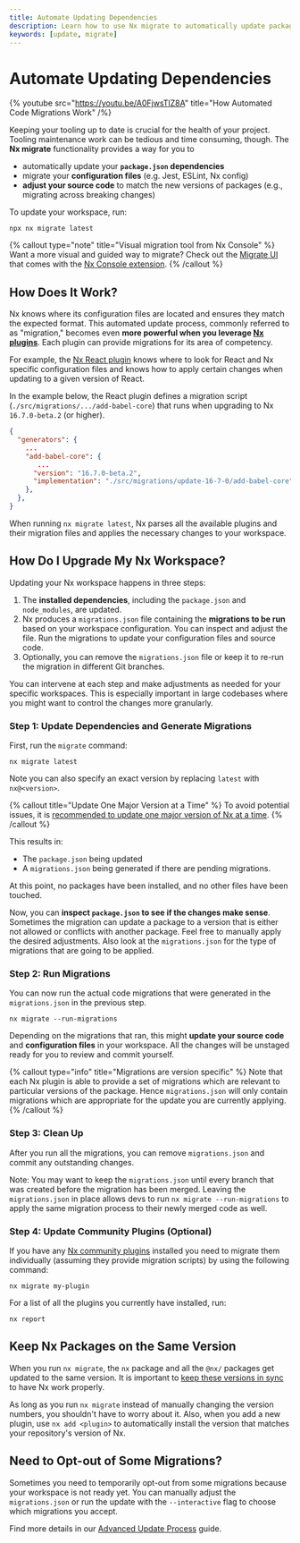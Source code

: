 ```yaml
---
title: Automate Updating Dependencies
description: Learn how to use Nx migrate to automatically update package dependencies, configuration files, and source code to match new package versions.
keywords: [update, migrate]
---
```


# Automate Updating Dependencies

{% youtube
src="https://youtu.be/A0FjwsTlZ8A"
title="How Automated Code Migrations Work"
/%}

Keeping your tooling up to date is crucial for the health of your project. Tooling maintenance work can be tedious and time consuming, though. The **Nx migrate** functionality provides a way for you to

- automatically update your **`package.json` dependencies**
- migrate your **configuration files** (e.g. Jest, ESLint, Nx config)
- **adjust your source code** to match the new versions of packages (e.g., migrating across breaking changes)

To update your workspace, run:

```shell
npx nx migrate latest
```

{% callout type="note" title="Visual migration tool from Nx Console" %}
Want a more visual and guided way to migrate? Check out the [Migrate UI](/recipes/nx-console/console-migrate-ui) that comes with the [Nx Console extension](/getting-started/editor-setup).
{% /callout %}

## How Does It Work?

Nx knows where its configuration files are located and ensures they match the expected format. This automated update process, commonly referred to as "migration," becomes even **more powerful when you leverage [Nx plugins](/plugin-registry)**. Each plugin can provide migrations for its area of competency.

For example, the [Nx React plugin](/technologies/react/introduction) knows where to look for React and Nx specific configuration files and knows how to apply certain changes when updating to a given version of React.

In the example below, the React plugin defines a migration script (`./src/migrations/.../add-babel-core`) that runs when upgrading to Nx `16.7.0-beta.2` (or higher).

```json {% fileName="migrations.json" highlightLines=[6,7] %}
{
  "generators": {
    ...
    "add-babel-core": {
       ...
      "version": "16.7.0-beta.2",
      "implementation": "./src/migrations/update-16-7-0/add-babel-core"
    },
  },
}
```

When running `nx migrate latest`, Nx parses all the available plugins and their migration files and applies the necessary changes to your workspace.

## How Do I Upgrade My Nx Workspace?

Updating your Nx workspace happens in three steps:

1. The **installed dependencies**, including the `package.json` and `node_modules`, are updated.
2. Nx produces a `migrations.json` file containing the **migrations to be run** based on your workspace configuration. You can inspect and adjust the file. Run the migrations to update your configuration files and source code.
3. Optionally, you can remove the `migrations.json` file or keep it to re-run the migration in different Git branches.

You can intervene at each step and make adjustments as needed for your specific workspaces. This is especially important in large codebases where you might want to control the changes more granularly.

### Step 1: Update Dependencies and Generate Migrations

First, run the `migrate` command:

```shell
nx migrate latest
```

Note you can also specify an exact version by replacing `latest` with `nx@<version>`.

{% callout title="Update One Major Version at a Time" %}
To avoid potential issues, it is [recommended to update one major version of Nx at a time](/recipes/tips-n-tricks/advanced-update#one-major-version-at-a-time-small-steps).
{% /callout %}

This results in:

- The `package.json` being updated
- A `migrations.json` being generated if there are pending migrations.

At this point, no packages have been installed, and no other files have been touched.

Now, you can **inspect `package.json` to see if the changes make sense**. Sometimes the migration can update a package to a version that is either not allowed or conflicts with another package. Feel free to manually apply the desired adjustments. Also look at the `migrations.json` for the type of migrations that are going to be applied.

### Step 2: Run Migrations

You can now run the actual code migrations that were generated in the `migrations.json` in the previous step.

```shell
nx migrate --run-migrations
```

Depending on the migrations that ran, this might **update your source code** and **configuration files** in your workspace. All the changes will be unstaged ready for you to review and commit yourself.

{% callout type="info" title="Migrations are version specific" %}
Note that each Nx plugin is able to provide a set of migrations which are relevant to particular versions of the package. Hence `migrations.json` will only contain migrations which are appropriate for the update you are currently applying.
{% /callout %}

### Step 3: Clean Up

After you run all the migrations, you can remove `migrations.json` and commit any outstanding changes.

Note: You may want to keep the `migrations.json` until every branch that was created before the migration has been merged. Leaving the `migrations.json` in place allows devs to run `nx migrate --run-migrations` to apply the same migration process to their newly merged code as well.

### Step 4: Update Community Plugins (Optional)

If you have any [Nx community plugins](/plugin-registry) installed you need to migrate them individually (assuming they provide migration scripts) by using the following command:

```shell
nx migrate my-plugin
```

For a list of all the plugins you currently have installed, run:

```shell
nx report
```

## Keep Nx Packages on the Same Version

When you run `nx migrate`, the `nx` package and all the `@nx/` packages get updated to the same version. It is important to [keep these versions in sync](/recipes/tips-n-tricks/keep-nx-versions-in-sync) to have Nx work properly.

As long as you run `nx migrate` instead of manually changing the version numbers, you shouldn't have to worry about it. Also, when you add a new plugin, use `nx add <plugin>` to automatically install the version that matches your repository's version of Nx.

## Need to Opt-out of Some Migrations?

Sometimes you need to temporarily opt-out from some migrations because your workspace is not ready yet. You can manually adjust the `migrations.json` or run the update with the `--interactive` flag to choose which migrations you accept.

Find more details in our [Advanced Update Process](/recipes/tips-n-tricks/advanced-update) guide.

